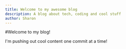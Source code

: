 ```yaml
---
title: Welcome to my awesome blog
description: A blog about tech, coding and cool stuff
author: Sharon
---
```

#Welcome to my blog!

I'm pushing out cool content one commit at a time!
